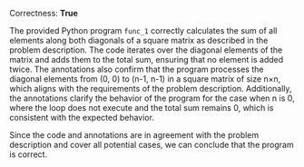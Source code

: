Correctness: **True**

The provided Python program `func_1` correctly calculates the sum of all elements along both diagonals of a square matrix as described in the problem description. The code iterates over the diagonal elements of the matrix and adds them to the total sum, ensuring that no element is added twice. The annotations also confirm that the program processes the diagonal elements from (0, 0) to (n-1, n-1) in a square matrix of size n×n, which aligns with the requirements of the problem description. Additionally, the annotations clarify the behavior of the program for the case when n is 0, where the loop does not execute and the total sum remains 0, which is consistent with the expected behavior.

Since the code and annotations are in agreement with the problem description and cover all potential cases, we can conclude that the program is correct.